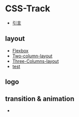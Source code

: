 # CSS-Track

<!-- 引言是在仓库根目录下创建了 Introduction.md 文件 -->
- [引言](./introduction.md) 

<!-- + [CSS实现瀑布流布局（display: flex）](./layout/flex-waterfalls-flow.md)  -->

## layout

- [Flexbox](./layout/Flexbox.md)
- [Two-column-layout](./layout/Two-Column-layout.md)
- [Three-Columns-layout](./layout/Three-Columns-layout.md)
- [test](./layout/test.md)

## logo

## transition & animation

- 
